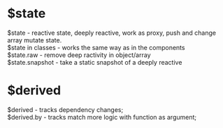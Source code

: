 # $state

$state - reactive state, deeply reactive, work as proxy, push and change array mutate state. \
$state in classes - works the same way as in the components\
$state.raw - remove deep ractivity in object/array \
$state.snapshot - take a static snapshot of a deeply reactive

# $derived

$derived - tracks dependency changes; \
$derived.by - tracks match more logic with function as argument;
